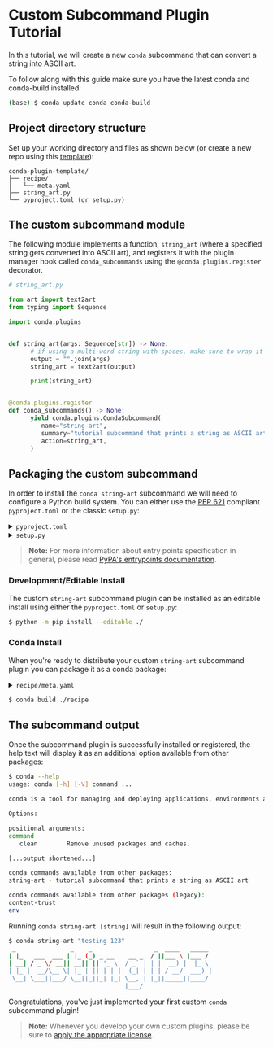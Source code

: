[template]: https://github.com/conda/conda-plugin-template/generate
[pyproject.toml docs]: https://packaging.python.org/en/latest/tutorials/packaging-projects/#creating-pyproject-toml
[entrypoints docs]: https://packaging.python.org/en/latest/specifications/entry-points/
[pluggy docs]: https://pluggy.readthedocs.io/en/stable/index.html#loading-setuptools-entry-points
[licenses]: https://docs.conda.io/projects/conda/en/latest/dev-guide/plugin-api/index.html#a-note-on-licensing
[pep 621]: https://peps.python.org/pep-0621/
[setup.py docs]: https://docs.python.org/3/distutils/setupscript.html

# Custom Subcommand Plugin Tutorial

In this tutorial, we will create a new `conda` subcommand that can convert a string into ASCII art.

To follow along with this guide make sure you have the latest conda and conda-build installed:

```bash
(base) $ conda update conda conda-build
```

## Project directory structure

Set up your working directory and files as shown below (or create a new repo using this [template][template]):

```
conda-plugin-template/
├── recipe/
│   └── meta.yaml
├── string_art.py
└── pyproject.toml (or setup.py)
```

## The custom subcommand module

The following module implements a function, `string_art` (where a specified string gets converted into ASCII art), and registers it with the plugin manager hook called `conda_subcommands` using the `@conda.plugins.register` decorator.

```python
# string_art.py

from art import text2art
from typing import Sequence

import conda.plugins


def string_art(args: Sequence[str]) -> None:
      # if using a multi-word string with spaces, make sure to wrap it in quote marks
      output = "".join(args)
      string_art = text2art(output)

      print(string_art)


@conda.plugins.register
def conda_subcommands() -> None:
      yield conda.plugins.CondaSubcommand(
         name="string-art",
         summary="tutorial subcommand that prints a string as ASCII art",
         action=string_art,
      )
```


## Packaging the custom subcommand

In order to install the `conda string-art` subcommand we will need to configure a Python build system. You can either use the [PEP 621][pep 621] compliant `pyproject.toml` or the classic `setup.py`:

<details>
<summary><code>pyproject.toml</code></summary>

```toml
[build-system]
requires = ["setuptools>=61.0", "setuptools-scm"]
build-backend = "setuptools.build_meta"

[project]
name = "string-art"
version = "1.0"
description = "My string art subcommand plugin"
requires-python = ">=3.7"
dependencies = ["conda", "art"]

[tools.setuptools]
py_modules=["string_art"]

[project.entry-points.conda]
string-art = "string_art"
```

> **Note:**
> #### `[build-system]`
> - `requires` This is a list of requirement specifiers for build-time dependencies of a package.
> - `build-backend` Build backends have the ability to accept configuration settings, which can change the way that the package building is handled.
> 
> #### `[project]`
> * `name` (required) This is the name of the package that contains your subcommand. This is also how others will find your subcommand package if you choose to upload it to PyPI.
> * `version` (required) The version of the project; can be specified *either* statically or listed as dynamic.
> `description` A brief description of the project.
> * `requires-python` The version(s) of Python required by your project.
> * `dependencies` These are all of the dependencies for your project. This specific subcommand example requires both `conda` and `art`, which is why they are both listed here.
>
> For more information on `pyproject.toml` see the [PyPA packaging documentation][pyproject.toml docs].

</details>

<details>
<summary><code>setup.py</code></summary>

```python
from setuptools import setup

setup(
    name="string-art",
    version="1.0",
    description="My string art subcommand plugin",
    python_requires=">=3.7",
    install_requires=["conda", "art"],
    py_modules=["string_art"],
    entry_points={"conda": ["string-art = string_art"]},
)
```

> **Note:**
> * `name` This is the name of the package that contains your subcommand. This is also how others will find your subcommand package if you choose to upload it to PyPI.
> * `install_requires` These are all of the dependencies for your project. This should at a minimum always contain the version of `conda` for which your plugin is compatible with.
> * `entry_points` The entry point you list here is how `conda` will discover your plugin and should point to the file containing the `conda.plugins.register` hook. In our simple use case, it points to the `string_art` module contained within the `string_art.py` file. For more complex examples where your module is contained within a folder, it may look more like `my_module.main` or `my_modules.plugin_hooks`.
> * `py_modules` The `py_modules` variables lets `setup` know exactly where to look for all of the modules that comprise your plugin source code.
>
> For more information on `setup.py` see the [Python setup script documentation][setup.py docs].

</details>

> **Note:**
> For more information about entry points specification in general, please read [PyPA's entrypoints documentation][entrypoints docs].

### Development/Editable Install

The custom `string-art` subcommand plugin can be installed as an editable install using either the `pyproject.toml` or `setup.py`:

```bash
$ python -m pip install --editable ./
```

### Conda Install

When you're ready to distribute your custom `string-art` subcommand plugin you can package it as a conda package:

<details>
<summary><code>recipe/meta.yaml</code></summary>

```yaml
package:
  name: string-art
  version: 1.0

source:
  path: ../

build:
  script: $PYTHON -m pip install --no-deps .

requirements:
  host:
    - python >=3.7

  run:
    - conda
    - python >=3.7
    - art

about:
  home: https://github.com/conda/conda-plugin-template
  license: BSD-3-Clause
  license_file: LICENSE
  summary: My string art subcommand plugin
```

</details>

```bash
$ conda build ./recipe
```

## The subcommand output

Once the subcommand plugin is successfully installed or registered, the help text will display it as an additional option available from other packages:

```bash
$ conda --help
usage: conda [-h] [-V] command ...

conda is a tool for managing and deploying applications, environments and packages.

Options:

positional arguments:
command
   clean        Remove unused packages and caches.

[...output shortened...]

conda commands available from other packages:
string-art - tutorial subcommand that prints a string as ASCII art

conda commands available from other packages (legacy):
content-trust
env
```

Running `conda string-art [string]` will result in the following output:

```bash
$ conda string-art "testing 123"
 _               _    _                 _  ____   _____
| |_   ___  ___ | |_ (_) _ __    __ _  / ||___ \ |___ /
| __| / _ \/ __|| __|| || '_ \  / _` | | |  __) |  |_ \
| |_ |  __/\__ \| |_ | || | | || (_| | | | / __/  ___) |
 \__| \___||___/ \__||_||_| |_| \__, | |_||_____||____/
                                |___/
```

Congratulations, you've just implemented your first custom `conda` subcommand plugin!

> **Note:**
> Whenever you develop your own custom plugins, please be sure to [apply the appropriate license][licenses].
